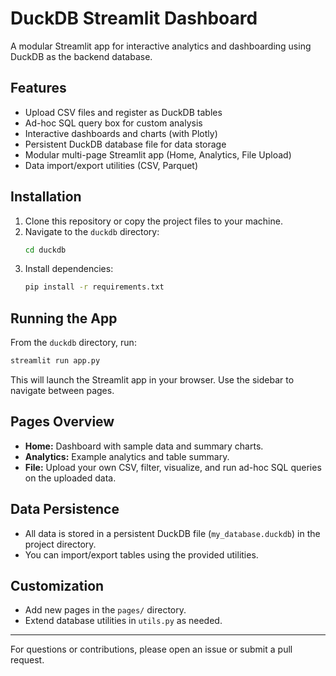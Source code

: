 # DuckDB Streamlit Dashboard

A modular Streamlit app for interactive analytics and dashboarding using DuckDB as the backend database.

## Features
- Upload CSV files and register as DuckDB tables
- Ad-hoc SQL query box for custom analysis
- Interactive dashboards and charts (with Plotly)
- Persistent DuckDB database file for data storage
- Modular multi-page Streamlit app (Home, Analytics, File Upload)
- Data import/export utilities (CSV, Parquet)

## Installation

1. Clone this repository or copy the project files to your machine.
2. Navigate to the `duckdb` directory:
   ```sh
   cd duckdb
   ```
3. Install dependencies:
   ```sh
   pip install -r requirements.txt
   ```

## Running the App

From the `duckdb` directory, run:
```sh
streamlit run app.py
```

This will launch the Streamlit app in your browser. Use the sidebar to navigate between pages.

## Pages Overview
- **Home:** Dashboard with sample data and summary charts.
- **Analytics:** Example analytics and table summary.
- **File:** Upload your own CSV, filter, visualize, and run ad-hoc SQL queries on the uploaded data.

## Data Persistence
- All data is stored in a persistent DuckDB file (`my_database.duckdb`) in the project directory.
- You can import/export tables using the provided utilities.

## Customization
- Add new pages in the `pages/` directory.
- Extend database utilities in `utils.py` as needed.

---

For questions or contributions, please open an issue or submit a pull request.
